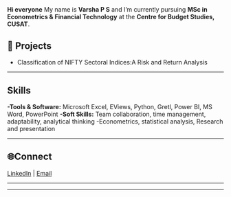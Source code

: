##   
**Hi everyone** My name is **Varsha P S** and I’m currently pursuing **MSc in Econometrics & Financial Technology** at the **Centre for Budget Studies, CUSAT**.

## 📂 Projects 
- Classification of NIFTY Sectoral Indices:A Risk and Return Analysis   

---

## Skills  
**-Tools & Software:** Microsoft Excel, EViews, Python, Gretl, Power BI, MS Word, PowerPoint
**-Soft Skills:** Team collaboration, time management, adaptability, analytical thinking
-Econometrics, statistical analysis, Research and presentation

---

## 🌐Connect  
[LinkedIn](http://www.linkedin.com/in/varsha-p-sudevan07) | [Email](varshapsudevan07@gmail.com)

---

---
